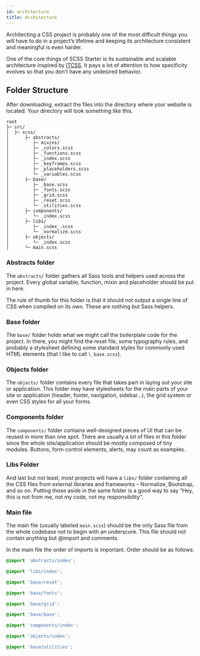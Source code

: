```yaml
---
id: architecture
title: Architecture
---
```


Architecting a CSS project is probably one of the most difficult things you will have to do in a project’s lifetime and keeping its architecture consistent and meaningful is even harder.

One of the core things of SCSS Starter is its sustainable and scalable architecture inspired by [ITCSS](http://itcss.io). It pays a lot of attention to how specificity evolves so that you don’t have any undesired behavior.

## Folder Structure

After downloading, extract the files into the directory where your website is located. Your directory will look something like this.

```text
root
├─ src/
│  ├─ scss/
│      ├─ abstracts/
│         ├─ mixins/
│         ├─ _colors.scss
│         ├─ _functions.scss
│         ├─ _index.scss
│         ├─ _keyframes.scss
│         ├─ _placeholders.scss
│         └─ _variables.scss
│      ├─ base/
│         ├─ _base.scss
│         ├─ _fonts.scss
│         ├─ _grid.scss
│         ├─ _reset.scss
│         └─ _utilities.scss
│      ├─ components/
│         └─ _index.scss
│      ├─ libs/
│         ├─ _index_.scss
│         └─ _normalize.scss
│      ├─ objects/
│         └─ _index.scss
│      └─ main.scss
```

### Abstracts folder

The `abstracts/` folder gathers all Sass tools and helpers used across the project. Every global variable, function, mixin and placeholder should be put in here.

The rule of thumb for this folder is that it should not output a single line of CSS when compiled on its own. These are nothing but Sass helpers.

### Base folder

The `base/` folder holds what we might call the boilerplate code for the project. In there, you might find the reset file, some typography rules, and probably a stylesheet defining some standard styles for commonly used HTML elements (that I like to call `\_base.scss`).

### Objects folder

The `objects/` folder contains every file that takes part in laying out your site or application. This folder may have stylesheets for the main parts of your site or application (header, footer, navigation, sidebar…), the grid system or even CSS styles for all your forms.

### Components folder

The `components/` folder contains well-designed pieces of UI that can be reused in more than one spot. There are usually a lot of files in this folder since the whole site/application should be mostly composed of tiny modules. Buttons, form control elements, alerts, may count as examples.

### Libs Folder

And last but not least, most projects will have a `libs/` folder containing all the CSS files from external libraries and frameworks – Normalize, Bootstrap, and so on. Putting those aside in the same folder is a good way to say “Hey, this is not from me, not my code, not my responsibility”.

### Main file

The main file (usually labeled `main.scss`) should be the only Sass file from the whole codebase not to begin with an underscore. This file should not contain anything but @import and comments.

In the main file the order of imports is important. Order should be as follows:

```scss
@import 'abstracts/index';

@import 'libs/index';

@import 'base/reset';

@import 'base/fonts';

@import 'base/grid';

@import 'base/base';

@import 'components/index';

@import 'objects/index';

@import 'base/utilities';
```
